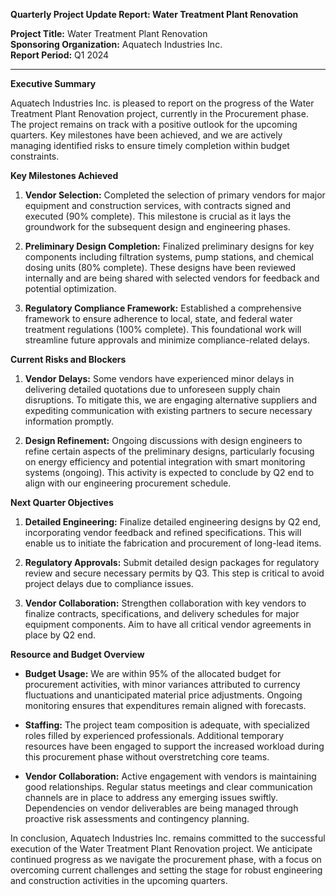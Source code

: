 **Quarterly Project Update Report: Water Treatment Plant Renovation**

**Project Title:** Water Treatment Plant Renovation  
**Sponsoring Organization:** Aquatech Industries Inc.  
**Report Period:** Q1 2024  

---

**Executive Summary**

Aquatech Industries Inc. is pleased to report on the progress of the Water Treatment Plant Renovation project, currently in the Procurement phase. The project remains on track with a positive outlook for the upcoming quarters. Key milestones have been achieved, and we are actively managing identified risks to ensure timely completion within budget constraints.

**Key Milestones Achieved**

1. **Vendor Selection:** Completed the selection of primary vendors for major equipment and construction services, with contracts signed and executed (90% complete). This milestone is crucial as it lays the groundwork for the subsequent design and engineering phases.
   
2. **Preliminary Design Completion:** Finalized preliminary designs for key components including filtration systems, pump stations, and chemical dosing units (80% complete). These designs have been reviewed internally and are being shared with selected vendors for feedback and potential optimization.

3. **Regulatory Compliance Framework:** Established a comprehensive framework to ensure adherence to local, state, and federal water treatment regulations (100% complete). This foundational work will streamline future approvals and minimize compliance-related delays.

**Current Risks and Blockers**

1. **Vendor Delays:** Some vendors have experienced minor delays in delivering detailed quotations due to unforeseen supply chain disruptions. To mitigate this, we are engaging alternative suppliers and expediting communication with existing partners to secure necessary information promptly.

2. **Design Refinement:** Ongoing discussions with design engineers to refine certain aspects of the preliminary designs, particularly focusing on energy efficiency and potential integration with smart monitoring systems (ongoing). This activity is expected to conclude by Q2 end to align with our engineering procurement schedule.

**Next Quarter Objectives**

1. **Detailed Engineering:** Finalize detailed engineering designs by Q2 end, incorporating vendor feedback and refined specifications. This will enable us to initiate the fabrication and procurement of long-lead items.

2. **Regulatory Approvals:** Submit detailed design packages for regulatory review and secure necessary permits by Q3. This step is critical to avoid project delays due to compliance issues.

3. **Vendor Collaboration:** Strengthen collaboration with key vendors to finalize contracts, specifications, and delivery schedules for major equipment components. Aim to have all critical vendor agreements in place by Q2 end.

**Resource and Budget Overview**

- **Budget Usage:** We are within 95% of the allocated budget for procurement activities, with minor variances attributed to currency fluctuations and unanticipated material price adjustments. Ongoing monitoring ensures that expenditures remain aligned with forecasts.
  
- **Staffing:** The project team composition is adequate, with specialized roles filled by experienced professionals. Additional temporary resources have been engaged to support the increased workload during this procurement phase without overstretching core teams.

- **Vendor Collaboration:** Active engagement with vendors is maintaining good relationships. Regular status meetings and clear communication channels are in place to address any emerging issues swiftly. Dependencies on vendor deliverables are being managed through proactive risk assessments and contingency planning.

In conclusion, Aquatech Industries Inc. remains committed to the successful execution of the Water Treatment Plant Renovation project. We anticipate continued progress as we navigate the procurement phase, with a focus on overcoming current challenges and setting the stage for robust engineering and construction activities in the upcoming quarters.